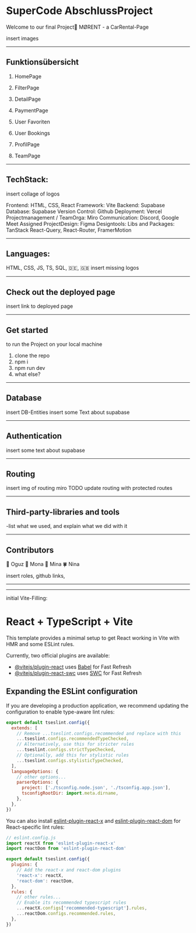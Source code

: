 # SuperCode AbschlussProject
Welcome to our final Project👾  MØRENT - a CarRental-Page

insert images

______
## Funktionsübersicht

1. HomePage

2. FilterPage

3. DetailPage

4. PaymentPage

5. User Favoriten

6. User Bookings

7. ProfilPage

8. TeamPage


_______
## TechStack:

insert collage of logos

Frontend: HTML, CSS, React
Framework: Vite
Backend: Supabase
Database: Supabase
Version Control: Github
Deployment: Vercel
Projectmanagement / TeamOrga:  Miro
Communication: Discord, Google Meet
Assigned ProjectDesign: Figma
Designtools: 
Libs and Packages: TanStack React-Query, React-Router, FramerMotion
________
## Languages:
HTML, CSS, JS, TS, SQL, 🇩🇪, 🇬🇧
insert missing logos

________
## Check out the deployed page
insert link to deployed page

________
## Get started
to run the Project on your local machine

1. clone the repo
2. npm i
3. npm run dev
3. what else?

_____________
## Database
insert DB-Entities
insert some Text about supabase
____________
## Authentication
insert some text about supabase

___________
## Routing
insert img of routing miro
TODO update routing with protected routes

____________
## Third-party-libraries and tools

-list what we used, and explain what we did with it
_____________
## Contributors
🌳 Oguz
🌸 Mona
🍁 Mina
🍀 Nina

insert roles, github links, 

_____________

_________
initial Vite-Filling:

# React + TypeScript + Vite

This template provides a minimal setup to get React working in Vite with HMR and some ESLint rules.

Currently, two official plugins are available:

- [@vitejs/plugin-react](https://github.com/vitejs/vite-plugin-react/blob/main/packages/plugin-react) uses [Babel](https://babeljs.io/) for Fast Refresh
- [@vitejs/plugin-react-swc](https://github.com/vitejs/vite-plugin-react/blob/main/packages/plugin-react-swc) uses [SWC](https://swc.rs/) for Fast Refresh

## Expanding the ESLint configuration

If you are developing a production application, we recommend updating the configuration to enable type-aware lint rules:

```js
export default tseslint.config({
  extends: [
    // Remove ...tseslint.configs.recommended and replace with this
    ...tseslint.configs.recommendedTypeChecked,
    // Alternatively, use this for stricter rules
    ...tseslint.configs.strictTypeChecked,
    // Optionally, add this for stylistic rules
    ...tseslint.configs.stylisticTypeChecked,
  ],
  languageOptions: {
    // other options...
    parserOptions: {
      project: ['./tsconfig.node.json', './tsconfig.app.json'],
      tsconfigRootDir: import.meta.dirname,
    },
  },
})
```

You can also install [eslint-plugin-react-x](https://github.com/Rel1cx/eslint-react/tree/main/packages/plugins/eslint-plugin-react-x) and [eslint-plugin-react-dom](https://github.com/Rel1cx/eslint-react/tree/main/packages/plugins/eslint-plugin-react-dom) for React-specific lint rules:

```js
// eslint.config.js
import reactX from 'eslint-plugin-react-x'
import reactDom from 'eslint-plugin-react-dom'

export default tseslint.config({
  plugins: {
    // Add the react-x and react-dom plugins
    'react-x': reactX,
    'react-dom': reactDom,
  },
  rules: {
    // other rules...
    // Enable its recommended typescript rules
    ...reactX.configs['recommended-typescript'].rules,
    ...reactDom.configs.recommended.rules,
  },
})
```
